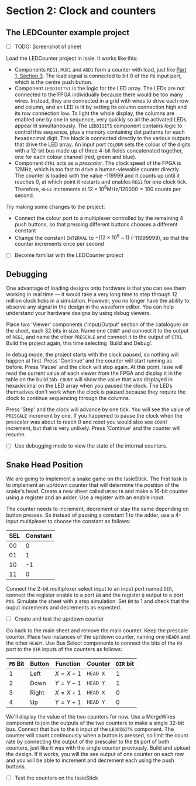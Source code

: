# Section 2: Clock and counters

## The LEDCounter example project

- [ ] TODO: Screenshot of sheet

Load the LEDCounter project in Issie. It works like this:
- Components `REG1`, `MUX1` and `ADD1` form a counter with load, just like [Part 1, Section 3](../Part1/Section3.md).
The load signal is connected to bit 0 of the `PB` input port, which is the centre push button.
- Component `LEDDIGITS1` is the logic for the LED array.
The LEDs are not connected to the FPGA individually because there would be too many wires.
Instead, they are connected in a grid with wires to drive each row and column, and an LED is lit by setting its column connection high and its row connection low.
To light the whole display, the columns are enabled one by one in sequence, very quickly so all the activated LEDs appear lit simultaneously.
The `LEDDIGITS` component contains logic to control this sequence, plus a memory containing dot patterns for each hexadecimal digit.
The block is connected directly to the various outputs that drive the LED array.
An input port `COLOUR` sets the colour of the digits with a 12-bit bus made up of three 4-bit fields concatenated together, one for each colour channel (red, green and blue).
- Component `CTR1` acts as a *prescaler*.
The clock speed of the FPGA is 12MHz, which is too fast to drive a human-viewable counter directly.
The counter is loaded with the value -119999 and it counts up until it reaches 0, at which point it restarts and enables `REG1` for one clock tick.
Therefore, `REG1` increments at $12 \times 10^6 \text{MHz} / 120000 = 100$ counts per second.

Try making some changes to the project:
- Connect the colour port to a multiplexer controlled by the remaining 4 push buttons, so that pressing different buttons chooses a different constant
- Change the constant `INTERVAL` to $-(12\times 10^6-1)$  (-11999999), so that the counter increments once per second

- [ ] Become familiar with the LEDCounter project

## Debugging

One advantage of loading designs onto hardware is that you can see them working in real time — it would take a very long time to step through 12 million clock ticks in a simulation.
However, you no longer have the ability to observe any signal in the design in the waveform editor.
You can help understand your hardware designs by using debug viewers.

Place two 'Viewer' components ('Input/Output' section of the catalogue) on the sheet, each 32 bits in size.
Name one `COUNT` and connect it to the output of `REG1`, and name the other `PRESCALE` and connect it to the output of `CTR1`.
Build the project again, this time selecting 'Build and Debug'.

In debug mode, the project starts with the clock paused, so nothing will happen at first.
Press 'Continue' and the counter will start running as before.
Press 'Pause' and the clock will stop again.
At this point, Issie will read the current value of each viewer from the FPGA and display it in the table on the build tab.
`COUNT` will show the value that was displayed in hexadecimal on the LED array when you paused the clock.
The LEDs themselves don't work when the clock is paused because they require the clock to continue sequencing through the columns.

Press 'Step' and the clock will advance by one tick.
You will see the value of `PRESCALE` increment by one.
If you happened to pause the clock when the prescaler was about to reach 0 and reset you would also see `COUNT` increment, but that is very unlikely.
Press 'Continue' and the counter will resume.

- [ ] Use debugging mode to view the state of the internal counters.

## Snake Head Position

We are going to implement a snake game on the IssieStick.
The first task is to implement an up/down counter that will determine the position of the snake's head.
Create a new sheet called `UPDNCTR` and make a 16-bit counter using a register and an adder. Use a register with an enable input.

The counter needs to increment, decrement or stay the same depending on button presses.
So instead of passing a constant 1 to the adder, use a 4-input multiplexer to choose the constant as follows:

| SEL | Constant  |
| --- | -- |
| 00  | 0 |
| 01  | 1 |
| 10  | -1 |
| 11  | 0 |

Connect the 2-bit multiplexer select input to an input port named `DIR`, connect the register enable to a port `EN` and the register `Q` output to a port `POS`.
Simulate the sheet with a step simulation. Set `EN` to 1 and check that the ouput increments and decrements as expected.

- [ ] Create and test the up/down counter

Go back to the main sheet and remove the main counter. Keep the prescale counter.
Place two instances of the up/down counter, naming one `HEADX` and the other `HEADY`.
Use Bus Select components to connect the bits of the `PB` port to the `DIR` inputs of the counters as follows:

| `PB` Bit | Button | Function | Counter  | `DIR` bit |
| --- | ------ | -------- | -------- | ------- |
| 1   | Left   | $X=X-1$  | `HEAD X` | 1       |
| 2   | Down   | $Y=Y-1$  | `HEAD Y` | 1       |
| 3   | Right  | $X=X+1$  | `HEAD X` | 0       |
| 4   | Up     | $Y=Y+1$  | `HEAD Y` | 0       |

We'll display the value of the two counters for now. Use a MergeWires component to join the outputs of the two counters to make a single 32-bit bus.
Connect that bus to the `D` input of the `LEDDIGITS` component.
The counter will count continuously when a button is pressed, so limit the count rate by connecting the output of the prescaler to the `EN` port of both counters, just like it was with the single counter previously.
Build and upload the design. If it works, you will the see output of one counter on each row and you will be able to increment and decrement each using the push buttons.

- [ ] Test the counters on the IssieStick
